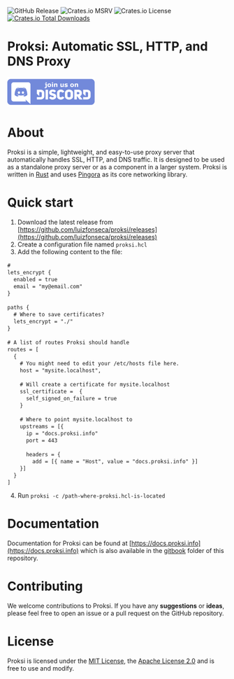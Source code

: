
![GitHub Release](https://img.shields.io/github/v/release/luizfonseca/proksi?style=for-the-badge)
![Crates.io MSRV](https://img.shields.io/crates/msrv/proksi?style=for-the-badge)
![Crates.io License](https://img.shields.io/crates/l/proksi?style=for-the-badge)
[![Crates.io Total Downloads](https://img.shields.io/crates/d/proksi?style=for-the-badge)](https://crates.io/crates/proksi)

# Proksi: Automatic SSL, HTTP, and DNS Proxy

<img src="./assets/discord.png" alt="discord-logo" width="200"/>


# About

Proksi is a simple, lightweight, and easy-to-use proxy server that automatically handles SSL, HTTP, and DNS traffic. It is designed to be used as a standalone proxy server or as a component in a larger system. Proksi is written in [Rust](https://www.rust-lang.org/) and uses [Pingora](https://github.com/cloudflare/pingora) as its core networking library.


# Quick start

1. Download the latest release from [https://github.com/luizfonseca/proksi/releases](https://github.com/luizfonseca/proksi/releases)
2. Create a configuration file named `proksi.hcl`
3. Add the following content to the file:

```hcl
#
lets_encrypt {
  enabled = true
  email = "my@email.com"
}

paths {
  # Where to save certificates?
  lets_encrypt = "./"
}

# A list of routes Proksi should handle
routes = [
  {
    # You might need to edit your /etc/hosts file here.
    host = "mysite.localhost",

    # Will create a certificate for mysite.localhost
    ssl_certificate =  {
      self_signed_on_failure = true
    }

    # Where to point mysite.localhost to
    upstreams = [{
      ip = "docs.proksi.info"
      port = 443

      headers = {
        add = [{ name = "Host", value = "docs.proksi.info" }]
    }]
  }
]
```
4. Run `proksi -c /path-where-proksi.hcl-is-located`


# Documentation
Documentation for Proksi can be found at [https://docs.proksi.info](https://docs.proksi.info) which is also available in the [gitbook](./gitbook/)  folder of this repository.


# Contributing
We welcome contributions to Proksi. If you have any **suggestions** or **ideas**, please feel free to open an issue or a pull request on the GitHub repository.

# License
Proksi is licensed under the [MIT License](https://github.com/luizfonseca/proksi/blob/main/LICENSE), the [Apache License 2.0](https://github.com/luizfonseca/proksi/blob/main/LICENSE-APACHE) and is free to use and modify.
